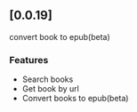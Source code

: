 ## [0.0.19]
convert book to epub(beta)

### Features
- Search books
- Get book by url
- Convert books to epub(beta)